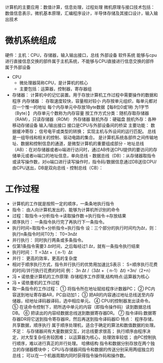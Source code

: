 计算机的主要应用：数值计算，信息处理，过程处理
微机原理与接口技术包括：数值信息表示，微机基本原理，汇编程序设计，半导体存储及其接口设计，输入输出技术
# 微机系统组成
硬件：主机：CPU，存储器，输入输出接口，总线
外部设备
软件系统
能够与cpu进行直接信息交换的部件属于主机系统，不能够与CPU直接进行信息交换的部件属于外部设备
-   CPU 
    -   微处理器简称CPU，是计算机的核心
    -   主要包括：运算器，控制器，寄存器组
-  存储器：
	计算机中的记忆装置。用于存放计算机工作过程中需要操作的数据和程序
	内存储器 ：
		存取速度较快，容量相对较小
		内存按单元组织，每单元都对应一个惟一的地址
		每个内存单元中存放1Byte数据【每8位0或1称 为1字节（Byte）】
		内存单元个数称为内存容量
		按工作方式分类：随机存取存储器（RAM），只读存储器（ROM）
	外存储器
		联机外存：硬磁盘
		脱机外存：各种移动存储设备
	输入/输出接口
		接口是CPU与外部设备间的桥梁
		主要功能：
			数据缓冲寄存；
			信号电平或类型的转换；
			实现主机与外设间的运行匹配。
	总线
		是一组导线和相关的控制、驱动电路的集合。
		是计算机系统各部件之间传输地址、数据和控制信息的通道，是微型计算机的重要组成部分
		- 地址总线（AB）：在对存储器或者io端进行访问时，通过AB传送CPU提供的要访问的存储单元或者io端口的地址信息，单向总线
		- 数据总线（DB）：从存储器取指令或读写操作数，对io端口进行读写操作时，指令码/数据信息通过DB送往CPU/由CPU送出，DB是双向总线
		- 控制总线（CB）： 
# 工作过程
- 计算机的工作就是按照一定的顺序，一条条地执行指令
- 指令： 由人向计算机发出的、能够为计算机所识别的命令
- 过程：取指令->分析指令->读取操作数->执行指令->存放结果
- 顺序执行： 一条指令执行完了再执行下一条指令。
- 执行时间=取指令+分析指令+执行指令
		设：三个部分的执行时间均为Δt，则：执行n条指令时间T0为：
		T0=3nΔt
- 并行执行： 同时执行两条或多条指令。
- 仅第1条指令需要3 Δt时间，之后每经过1 Δt，就有一条指令执行结束
- 执行时间： T =3Δt +（ n-1）Δt
- 并行： 更高的效率，更高的复杂度
- 相对于顺序执行方式，指令并行执行的优势用加速比S表示：
		 S=顺序执行花费的时间/并行执行花费的时间
		例： 3n Δt /（3Δt +（ n-1）Δt) =3n/（2+n）
- 冯 • 诺依曼计算机的工作原理: 存储程序工作原理,结构特点:运算器为核心
- 冯 • 诺依曼机的工作过程
- 取一条指令的工作过程：
	① 将指令所在地址赋给程序计数器PC；
	② PC内容送到地址寄存器AR，PC自动加1；
	③ 把AR的内容通过地址总线送至内存储器，经地址译码器译码，选中相应单元。
	④ CPU的控制器发出读命令。
	⑤ 在读命令控制下，把所选中单元的内容（即指令操作码）读到数据总线 DB。
	⑥ 把读出的内容经数据总线送到数据寄存器DR。
	⑦ 指令译码:数据寄存器DR将它送到指令寄存器IR，然后再送到指令译码器ID
特点：
程序存储，共享数据，顺序执行
属于顺序处理机，适合于确定的算法和数值数据的处理。
不足：
与存储器间有大量数据交互，对总线要求很高；
执行顺序由程序决定，对大型复杂任务较困难；
以运算器为核心，处理效率较低；
由PC控制执行顺序，难以进行真正的并行处理。
哈佛结构
指令和数据分别存放在两个独立的存储器模块中；
CPU与存储器间指令和数据的传送分别采用两组独立的总线；
可以在一个机器周期内同时获得指令操作码和操作数。